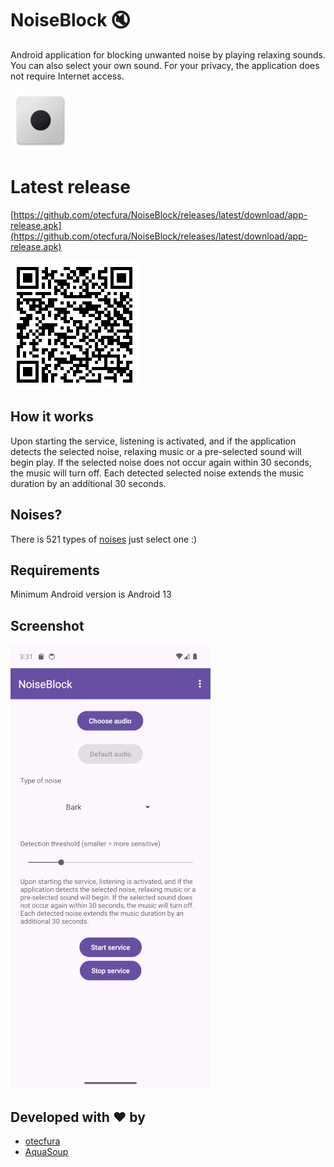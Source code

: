 # NoiseBlock 🔇

Android application for blocking unwanted noise by playing relaxing sounds. You can also select your own sound. For your privacy, the application does not require Internet access.

![Icon](/app/src/main/res/mipmap-xhdpi/ic_launcher.webp)

# Latest release 

[https://github.com/otecfura/NoiseBlock/releases/latest/download/app-release.apk](https://github.com/otecfura/NoiseBlock/releases/latest/download/app-release.apk)


![Download](/screenshots/qrcode.png)

## How it works
Upon starting the service, listening is activated, and if the application detects the selected noise, relaxing music or a pre-selected sound will begin play. If the selected noise does not occur again within 30 seconds, the music will turn off. Each detected selected noise extends the music duration by an additional 30 seconds.

## Noises?
There is 521 types of [noises](app/src/main/java/com/aquasoup/barking/yamnet/CsvData.kt) just select one :)


## Requirements
Minimum Android version is Android 13

## Screenshot
![Icon](/screenshots/main-activity.png)

## Developed with ❤️ by
- [otecfura](https://otecfura.cz)
- [AquaSoup](https://www.aquasoup.com)
